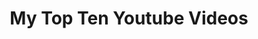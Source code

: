 ---
ee_id: '46'
site: '1'
type: '2'
long_id: 2008-078 My Top Ten Youtube Videos
url: 2008-078-my-top-ten-youtube-videos
year: '2008'
medium: Webpage
commission:
add_credit:
dims:
pitch: Youtube videos to be permanently embedded in a non maintained web-page.
ps:
live_url: https://webrecorder.io/cory_arcangel/my-top-ten-youtube-videos
related:
title: My Top Ten Youtube Videos
youtube:
imgs: 2008_078_My_Top_Ten_Youtube_Videos_Screenshot_Database_IH.jpg
subheading:
year2: '2008'
download:
add_credits:
related_code:
! '':
layout: things-i-made
---